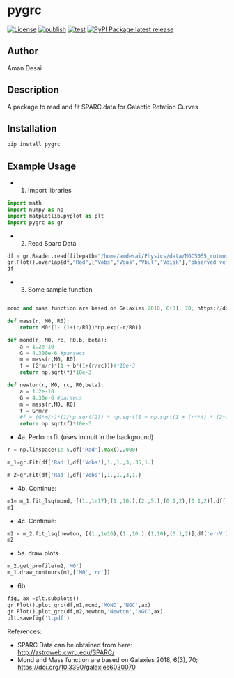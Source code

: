 # pygrc

[![License](https://img.shields.io/github/license/amanmdesai/pygrc)](https://github.com/amanmdesai/pygrc/blob/master/LICENSE.txt)
[![publish](https://github.com/amanmdesai/pygrc/actions/workflows/publish.yml/badge.svg)](https://github.com/amanmdesai/pygrc/actions/workflows/publish.yml)
[![test](https://github.com/amanmdesai/pygrc/actions/workflows/test.yaml/badge.svg)](https://github.com/amanmdesai/pygrc/actions/workflows/test.yaml)
[![PyPI Package latest release](https://img.shields.io/pypi/v/pygrc.svg)](https://pypi.python.org/pypi/pygrc)

## Author

Aman Desai

##  Description

A package to read and fit SPARC data for Galactic Rotation Curves


## Installation

```bash
pip install pygrc
```

## Example Usage

- 1. Import libraries

```python
import math
import numpy as np
import matplotlib.pyplot as plt
import pygrc as gr
```

- 2. Read Sparc Data

```python
df = gr.Reader.read(filepath="/home/amdesai/Physics/data/NGC5055_rotmod.dat")
gr.Plot().overlap(df,"Rad",["Vobs","Vgas","Vbul","Vdisk"],"observed velocity")
df
```

- 3.  Some sample function
```python

mond and mass function are based on Galaxies 2018, 6(3), 70; https://doi.org/10.3390/galaxies6030070

def mass(r, M0, R0):
    return M0*(1- (1+(r/R0))*np.exp(-r/R0))

def mond(r, M0, rc, R0,b, beta):
    a = 1.2e-10
    G = 4.300e-6 #parsecs
    m = mass(r,M0, R0)
    f = (G*m/r)*(1 + b*(1+(r/rc)))#*10e-3
    return np.sqrt(f)*10e-3

def newton(r, M0, rc, R0,beta):
    a = 1.2e-10
    G = 4.30e-6 #parsecs
    m = mass(r,M0, R0)
    f = G*m/r
    #f = (G*m/r)*(1/np.sqrt(2)) * np.sqrt(1 + np.sqrt(1 + (r**4) * (2*a/(G*m))**2))
    return np.sqrt(f)*10e-3
```

- 4a. Perform fit  (uses iminuit in the background)

```python
r = np.linspace(1e-5,df['Rad'].max(),2000)

m_1=gr.Fit(df['Rad'],df['Vobs'],1.,1.,3,.35,1.)

m_2=gr.Fit(df['Rad'],df['Vobs'],1.,1.,3,1.)
```

- 4b. Continue:

```python
m1= m_1.fit_lsq(mond, [(1.,1e17),(1.,10.),(2.,5.),(0.1,2),(0.1,2)],df['errV'],[False,False,True,True,True])
m1
```

- 4c. Continue:

```python
m2 = m_2.fit_lsq(newton, [(1.,1e16),(1.,10.),(1,10),(0.1,2)],df['errV'],[False,True,True,True])
m2
```

- 5a. draw plots
```python
m_2.get_profile(m2,'M0')
m_1.draw_contours(m1,['M0','rc'])
```

- 6b.

```python
fig, ax =plt.subplots()
gr.Plot().plot_grc(df,m1,mond,'MOND','NGC',ax)
gr.Plot().plot_grc(df,m2,newton,'Newton','NGC',ax)
plt.savefig('1.pdf')
```


References:

- SPARC Data can be obtained from here: http://astroweb.cwru.edu/SPARC/
- Mond and Mass function are based on Galaxies 2018, 6(3), 70; https://doi.org/10.3390/galaxies6030070
